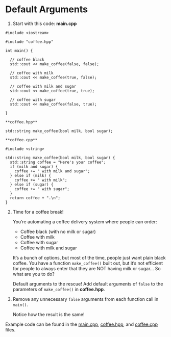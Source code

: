 # Default Arguments

1. Start with this code:
	**main.cpp**

```
#include <iostream>

#include "coffee.hpp"

int main() {
  
  // coffee black
  std::cout << make_coffee(false, false);
  
  // coffee with milk
  std::cout << make_coffee(true, false);
  
  // coffee with milk and sugar
  std::cout << make_coffee(true, true);
  
  // coffee with sugar
  std::cout << make_coffee(false, true);
  
}
```

	**coffee.hpp**

```
std::string make_coffee(bool milk, bool sugar);
```

	**coffee.cpp**

```
#include <string>

std::string make_coffee(bool milk, bool sugar) {
  std::string coffee = "Here's your coffee";
  if (milk and sugar) {
    coffee += " with milk and sugar";
  } else if (milk) {
    coffee += " with milk";
  } else if (sugar) {
    coffee += " with sugar";
  }
  return coffee + ".\n";
}
```

2. Time for a coffee break!

	You’re automating a coffee delivery system where people can order:

	- Coffee black (with no milk or sugar)
	- Coffee with milk
	- Coffee with sugar
	- Coffee with milk and sugar

	It’s a bunch of options, but most of the time, people just want plain black coffee. You have a function ```make_coffee()``` built out, but it’s not efficient for people to always enter that they are NOT having milk or sugar… So what are you to do?

	Default arguments to the rescue! Add default arguments of ```false``` to the parameters of ```make_coffee()``` in **coffee.hpp**.

3. Remove any unnecessary ```false``` arguments from each function call in ```main()```.

	Notice how the result is the same!

Example code can be found in the [main.cpp](https://github.com/keldavis/c-plus-plus-practice/blob/master/foundations/8.%20Functions/Default%20Arguments/main.cpp), [coffee.hpp](https://github.com/keldavis/c-plus-plus-practice/blob/master/foundations/8.%20Functions/Default%20Arguments/coffee.hpp), and [coffee.cpp](https://github.com/keldavis/c-plus-plus-practice/blob/master/foundations/8.%20Functions/Default%20Arguments/coffee.cpp) files.